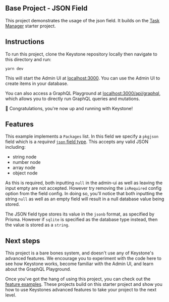 ## Base Project - JSON Field

This project demonstrates the usage of the json field.
It builds on the [Task Manager](../todo) starter project.

## Instructions

To run this project, clone the Keystone repository locally then navigate to this directory and run:

```shell
yarn dev
```

This will start the Admin UI at [localhost:3000](http://localhost:3000).
You can use the Admin UI to create items in your database.

You can also access a GraphQL Playground at [localhost:3000/api/graphql](http://localhost:3000/api/graphql), which allows you to directly run GraphQL queries and mutations.

🚀 Congratulations, you're now up and running with Keystone!

## Features

This example implements a `Packages` list. In this field we specify a `pkgjson` field which is a _required_ [`json` field type](https://next.keystonejs.com/apis/fields#json).
This accepts any valid JSON including:

- string node
- number node
- array node
- object node

As this is required, both inputting `null` in the admin-ui as well as leaving the input empty are not accepted. However try removing the `isRequired` config option from the field config. In doing so, you'll notice that both inputting the string `null` as well as an empty field will result in a null database value being stored.

The JSON field type stores its value in the `jsonb` format, as specified by Prisma. However if `sqlite` is specified as the database type instead, then the value is stored as a `string`.

## Next steps

This project is a bare bones system, and doesn't use any of Keystone's advanced features.
We encourage you to experiment with the code here to see how Keystone works, become familiar with the Admin UI, and learn about the GraphQL Playground.

Once you've got the hang of using this project, you can check out the [feature examples](../).
These projects build on this starter project and show you how to use Keystones advanced features to take your project to the next level.
